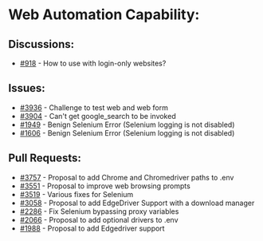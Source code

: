 # Web Automation Capability:
## Discussions:
- [#918][918] - How to use with login-only websites?

## Issues:
- [#3936][3936] - Challenge to test web and web form
- [#3904][3904] - Can't get google_search to be invoked
- [#1949][1949] - Benign Selenium Error (Selenium logging is not disabled)
- [#1606][1606] - Benign Selenium Error (Selenium logging is not disabled)

## Pull Requests:
- [#3757][3756] - Proposal to add Chrome and Chromedriver paths to .env
- [#3551][3551] - Proposal to improve web browsing prompts
- [#3519][3519] - Various fixes for Selenium
- [#3058][3058] - Proposal to add EdgeDriver Support with a download manager
- [#2286][2286] - Fix Selenium bypassing proxy variables
- [#2066][2066] - Proposal to add optional drivers to .env
- [#1988][1988] - Proposal to add Edgedriver support

[918]:https://github.com/Significant-Gravitas/Auto-GPT/discussions/918
[1606]:https://github.com/Significant-Gravitas/Auto-GPT/issues/1606
[1949]:https://github.com/Significant-Gravitas/Auto-GPT/issues/1949
[1988]:https://github.com/Significant-Gravitas/Auto-GPT/issues/1988
[2066]:https://github.com/Significant-Gravitas/Auto-GPT/pull/2066
[2286]:https://github.com/Significant-Gravitas/Auto-GPT/pull/2286
[3058]:https://github.com/Significant-Gravitas/Auto-GPT/issues/3058
[3519]:https://github.com/Singnificant-Gravitas/Auto-GPT/pull/3519
[3551]:https://github.com/Significant-Gravitas/Auto-GPT/issues/3551
[3756]:https://github.com/Significant-Gravitas/Auto-GPT/pull/3756
[3904]:https://github.com/Significant-Gravitas/Auto-GPT/issues/3904
[3936]:https://github.com/Significant-Gravitas/Auto-GPT/issues/3936